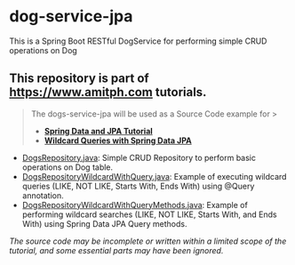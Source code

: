 
# dog-service-jpa
This is a Spring Boot RESTful DogService for performing simple CRUD operations on Dog

## This repository is part of https://www.amitph.com tutorials.
> The dogs-service-jpa will be used as a Source Code example for > 
> - **[Spring Data and JPA Tutorial](https://www.amitph.com/spring-data-and-jpa-tutorial/)**
> - **[Wildcard Queries with Spring Data JPA](https://www.amitph.com/spring-data-and-jpa-tutorial/)**

- [DogsRepository.java](src/main/java/com/amitph/spring/dogs/repo/DogsRepository.java): Simple CRUD Repository to perform basic operations on Dog table.
- [DogsRepositoryWildcardWithQuery.java](src/main/java/com/amitph/spring/dogs/repo/DogsRepositoryWildcardWithQuery.java): Example of executing wildcard queries (LIKE, NOT LIKE, Starts With, Ends With) using @Query annotation.
- [DogsRepositoryWildcardWithQueryMethods.java](src/main/java/com/amitph/spring/dogs/repo/DogsRepositoryWildcardWithQueryMethods.java): Example of performing wildcard searches  (LIKE, NOT LIKE, Starts With, and Ends With) using Spring Data JPA Query methods.

_The source code may be incomplete or written within a limited scope of the tutorial, and some essential parts may have been ignored._